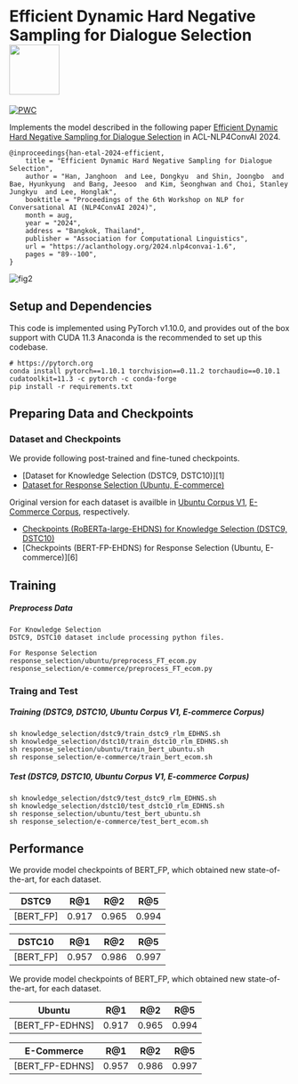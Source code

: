Efficient Dynamic Hard Negative Sampling for Dialogue Selection <img src="https://pytorch.org/assets/images/logo-dark.svg" width = "90" align=center />
====================================
[![PWC](https://img.shields.io/endpoint.svg?url=https://paperswithcode.com/badge/fine-grained-post-training-for-improving/conversational-response-selection-on-ubuntu-1)](https://paperswithcode.com/sota/conversational-response-selection-on-ubuntu-1?p=fine-grained-post-training-for-improving)


Implements the model described in the following paper [Efficient Dynamic Hard Negative Sampling for Dialogue Selection](https://aclanthology.org/2024.nlp4convai-1.6/) in ACL-NLP4ConvAI 2024.

```
@inproceedings{han-etal-2024-efficient,
    title = "Efficient Dynamic Hard Negative Sampling for Dialogue Selection",
    author = "Han, Janghoon  and Lee, Dongkyu  and Shin, Joongbo  and Bae, Hyunkyung  and Bang, Jeesoo  and Kim, Seonghwan and Choi, Stanley Jungkyu  and Lee, Honglak",
    booktitle = "Proceedings of the 6th Workshop on NLP for Conversational AI (NLP4ConvAI 2024)",
    month = aug,
    year = "2024",
    address = "Bangkok, Thailand",
    publisher = "Association for Computational Linguistics",
    url = "https://aclanthology.org/2024.nlp4convai-1.6",
    pages = "89--100",
}
```
![fig2](https://github.com/user-attachments/assets/6d5274f3-51ba-4ce6-a8ed-285947d3edb1)

Setup and Dependencies
----------------------

This code is implemented using PyTorch v1.10.0, and provides out of the box support with CUDA 11.3
Anaconda is the recommended to set up this codebase.
```
# https://pytorch.org
conda install pytorch==1.10.1 torchvision==0.11.2 torchaudio==0.10.1 cudatoolkit=11.3 -c pytorch -c conda-forge
pip install -r requirements.txt
```


Preparing Data and Checkpoints
-------------

### Dataset and Checkpoints

We provide following post-trained and fine-tuned checkpoints. 

- [Dataset for Knowledge Selection (DSTC9, DSTC10)][1]
- [Dataset for Response Selection (Ubuntu, E-commerce)][2]

Original version for each dataset is availble in [Ubuntu Corpus V1][3], [E-Commerce Corpus][4], respectively.

- [Checkpoints (RoBERTa-large-EHDNS) for Knowledge Selection (DSTC9, DSTC10)][5]
- [Checkpoints (BERT-FP-EHDNS) for Response Selection (Ubuntu, E-commerce)][6]


Training
--------

##### Preprocess Data

```
For Knowledge Selection
DSTC9, DSTC10 dataset include processing python files.

For Response Selection
response_selection/ubuntu/preprocess_FT_ecom.py
response_selection/e-commerce/preprocess_FT_ecom.py
```


### Traing and Test

##### Training (DSTC9, DSTC10, Ubuntu Corpus V1, E-commerce Corpus)

```shell
sh knowledge_selection/dstc9/train_dstc9_rlm_EDHNS.sh
sh knowledge_selection/dstc10/train_dstc10_rlm_EDHNS.sh
sh response_selection/ubuntu/train_bert_ubuntu.sh
sh response_selection/e-commerce/train_bert_ecom.sh
```

##### Test (DSTC9, DSTC10, Ubuntu Corpus V1, E-commerce Corpus)
```shell
sh knowledge_selection/dstc9/test_dstc9_rlm_EDHNS.sh
sh knowledge_selection/dstc10/test_dstc10_rlm_EDHNS.sh
sh response_selection/ubuntu/test_bert_ubuntu.sh
sh response_selection/e-commerce/test_bert_ecom.sh
```

Performance
----------

We provide model checkpoints of BERT_FP, which obtained new state-of-the-art, for each dataset.

|DSTC9           | R@1   | R@2   | R@5   |
| -------------- | ----- | ----- | ----- |
|[BERT_FP]      | 0.917 | 0.965 | 0.994 |

| DSTC10         | R@1   | R@2   | R@5   |
| -------------- | ----- | ----- | ----- |
|[BERT_FP]      | 0.957 | 0.986 | 0.997 |



We provide model checkpoints of BERT_FP, which obtained new state-of-the-art, for each dataset.

| Ubuntu         | R@1   | R@2   | R@5   |
| -------------- | ----- | ----- | ----- |
|[BERT_FP-EDHNS]| 0.917 | 0.965 | 0.994 |

| E-Commerce     | R@1   | R@2   | R@5   |
| -------------- | ----- | ----- | ----- |
|[BERT_FP-EDHNS] | 0.957 | 0.986 | 0.997 |


[2]: https://github.com/taesunwhang/BERT-ResSel
[3]: https://drive.google.com/file/d/1-4E0eEjyp7n_F75TEh7OKrpYPK4GLNoE/view?usp=sharing
[4]: https://drive.google.com/file/d/1n2zigNDiIArWtsiV9iUQLwfSBgtNn7ws/view?usp=sharing
[5]: https://drive.google.com/file/d/16Rv8rSRneq7gfPRkpFZseNYfswuoqI4-/view?usp=sharing
[3]: https://www.dropbox.com/s/2fdn26rj6h9bpvl/ubuntu_data.zip
[4]: https://github.com/cooelf/DeepUtteranceAggregation

